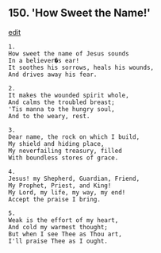 
## 150.  'How Sweet the Name!'
[edit](https://docs.google.com/document/d/19PmLUfoJycZ7-wcxRr9-exbiYfKFwQ6g/edit?mode=html)




    1.
    How sweet the name of Jesus sounds
    In a believer�s ear!
    It soothes his sorrows, heals his wounds,
    And drives away his fear.

    2.
    It makes the wounded spirit whole,
    And calms the troubled breast;
    'Tis manna to the hungry soul,
    And to the weary, rest.

    3.
    Dear name, the rock on which I build,
    My shield and hiding place,
    My neverfailing treasury, filled
    With boundless stores of grace.

    4.
    Jesus! my Shepherd, Guardian, Friend,
    My Prophet, Priest, and King!
    My Lord, my life, my way, my end!
    Accept the praise I bring.

    5.
    Weak is the effort of my heart,
    And cold my warmest thought;
    But when I see Thee as Thou art,
    I'll praise Thee as I ought.

